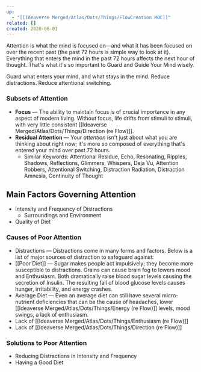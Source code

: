 ```yaml
---
up:
  - "[[Ideaverse Merged/Atlas/Dots/Things/FlowCreation MOC]]"
related: []
created: 2020-06-01
---
```

Attention is what the mind is focused on—and what it has been focused on over the recent past (the past 72 hours is simple way to look at it). Everything that enters the mind in the past 72 hours affects the next hour of thought. That's what it's so important to Guard and Guide Your Mind wisely.

Guard what enters your mind, and what stays in the mind. Reduce distractions. Reduce attentional switching. 

### Subsets of Attention

- **Focus** — The ability to maintain focus is of crucial importance in any aspect of modern living. Without focus, life drifts from stimuli to stimuli, with very little consistent [[Ideaverse Merged/Atlas/Dots/Things/Direction (re Flow)]].
- **Residual Attention** — Your *attention* isn't just about what you are thinking about right now; it's more so composed of everything that's entered your mind over past 72 hours.
    - Similar Keywords: Attentional Residue, Echo, Resonating, Ripples, Shadows, Reflections, Glimmers, Whispers, Deja Vu, Attention Robbers, Attentional Switching, Distraction Radiation, Distraction Amnesia, Continuity of Thought

## Main Factors Governing Attention

- Intensity and Frequency of Distractions
    - Surroundings and Environment
- Quality of Diet

### Causes of Poor Attention

- Distractions — Distractions come in many forms and factors. Below is a list of major sources of distraction to safeguard against:
- [[Poor Diet]] — Sugar makes people act impulsively; they become more susceptible to distractions. Grains can cause brain fog to lowers mood and Enthusiasm. Both dramatically raise blood sugar levels causing the secretion of Insulin. The resulting fall of blood glucose levels causes hunger, irritability, and energy crashes.
- Average Diet — Even an average diet can still have several micro-nutrient deficiencies that can be the cause of headaches, lower [[Ideaverse Merged/Atlas/Dots/Things/Energy (re Flow)]] levels, mood swings, a lack of enthusiasm.
- Lack of [[Ideaverse Merged/Atlas/Dots/Things/Enthusiasm (re Flow)]]
- Lack of [[Ideaverse Merged/Atlas/Dots/Things/Direction (re Flow)]]

### Solutions to Poor Attention

- Reducing Distractions in Intensity and Frequency
- Having a Good Diet